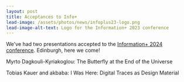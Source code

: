 ```yaml
---
layout: post
title: Acceptances to Info+
lead-image: /assets/photos/news/infoplus23-logo.png
lead-image-alt-text: Logo for the Information+ 2023 conference
---
```


We've had two presentations accepted to the [Information+ 2024 conference](https://informationplusconference.com/2023/). Edinburgh, here we come!

Myrto Dagkouli-Kyriakoglou: The Butterfly at the End of the Universe

Tobias Kauer and akbaba: I Was Here: Digital Traces as Design Material
